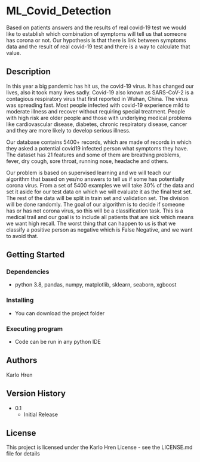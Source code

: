 # ML_Covid_Detection
Based on patients answers and the results of real covid-19 test we would like to establish which combination of symptoms will tell us that someone has corona or not. Our hypothesis is that there is link between symptoms data and the result of real covid-19 test and there is a way to calculate that value.

## Description
In this year a big pandemic has hit us, the covid-19 virus. It has changed our lives, also it took many lives
sadly. Covid-19 also known as SARS-CoV-2 is a contagious respiratory virus that first reported in Wuhan,
China. The virus was spreading fast. Most people infected with covid-19 experience mild to moderate
illness and recover without requiring special treatment. People with high risk are older people and
those with underlying medical problems like cardiovascular disease, diabetes, chronic respiratory
disease, cancer and they are more likely to develop serious illness.

Our database contains 5400+ records, which are made of records in which they asked a potential covid19 infected person what symptoms they have. The dataset has 21 features and some of them are
breathing problems, fever, dry cough, sore throat, running nose, headache and others.

Our problem is based on supervised learning and we will teach our algorithm that based on yes/no
answers to tell us if some has potentially corona virus. From a set of 5400 examples we will take 30% of
the data and set it aside for our test data on which we will evaluate it as the final test set. The rest of the
data will be split in train set and validation set. The division will be done randomly.
The goal of our algorithm is to decide if someone has or has not corona virus, so this will be a
classification task. This is a medical trail and our goal is to include all patients that are sick which means
we want high recall. The worst thing that can happen to us is that we classify a positive person as
negative which is False Negative, and we want to avoid that.

## Getting Started

### Dependencies

* python 3.8, pandas, numpy, matplotlib, sklearn, seaborn, xgboost

### Installing

* You can download the project folder

### Executing program

* Code can be run in any python IDE

## Authors

Karlo Hren

## Version History

* 0.1
    * Initial Release

## License

This project is licensed under the Karlo Hren License - see the LICENSE.md file for details

